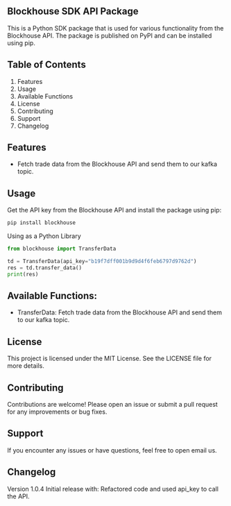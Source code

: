 ## Blockhouse SDK API Package

This is a Python SDK package that is used for various functionality from the Blockhouse API. The package is published on PyPI and can be installed using pip.

## Table of Contents

1. Features
2. Usage
3. Available Functions
4. License
5. Contributing
6. Support
7. Changelog

## Features

- Fetch trade data from the Blockhouse API and send them to our kafka topic.

## Usage

Get the API key from the Blockhouse API and install the package using pip:

```bash
pip install blockhouse
```

Using as a Python Library

```python
from blockhouse import TransferData

td = TransferData(api_key="b19f7dff001b9d9d4f6feb6797d9762d")
res = td.transfer_data()
print(res)
```

## Available Functions:

- TransferData: Fetch trade data from the Blockhouse API and send them to our kafka topic.

## License

This project is licensed under the MIT License. See the LICENSE file for more details.

## Contributing

Contributions are welcome! Please open an issue or submit a pull request for any improvements or bug fixes.

## Support

If you encounter any issues or have questions, feel free to open email us.

## Changelog

Version 1.0.4
Initial release with:
Refactored code and used api_key to call the API.
